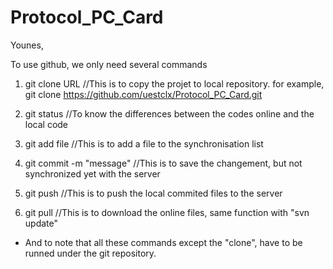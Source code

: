 # Protocol_PC_Card

Younes,

To use github, we only need several commands

1. git clone URL	//This is to copy the projet to local repository. for example, git clone https://github.com/uestclx/Protocol_PC_Card.git

2. git status		//To know the differences between the codes online and the local code

3. git add file     //This is to add a file to the synchronisation list

4. git commit -m "message"		//This is to save the changement, but not synchronized yet with the server

5. git push			//This is to push the local commited files to the server

6. git pull			//This is to download the online files, same function with "svn update"

* And to note that all these commands except the "clone", have to be runned under the git repository.